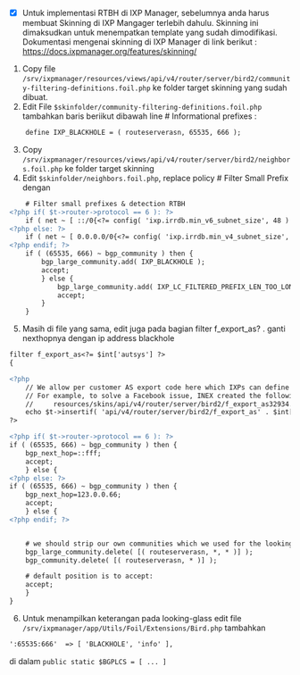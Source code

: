 - [x] Untuk implementasi RTBH di IXP Manager, sebelumnya anda harus membuat Skinning di IXP Mangager terlebih dahulu.
Skinning ini dimaksudkan untuk menempatkan template yang sudah dimodifikasi. Dokumentasi mengenai skinning di IXP Manager di link berikut : https://docs.ixpmanager.org/features/skinning/

1. Copy file `/srv/ixpmanager/resources/views/api/v4/router/server/bird2/community-filtering-definitions.foil.php` ke folder target skinning yang sudah dibuat.
2. Edit File `$skinfolder/community-filtering-definitions.foil.php` tambahkan baris beriikut dibawah line # Informational prefixes :
```diff
    define IXP_BLACKHOLE = ( routeserverasn, 65535, 666 );
```
3. Copy `/srv/ixpmanager/resources/views/api/v4/router/server/bird2/neighbors.foil.php` ke folder target skinning
4. Edit `$skinfolder/neighbors.foil.php`, replace policy # Filter Small Prefix dengan 
```diff
    # Filter small prefixes & detection RTBH
<?php if( $t->router->protocol == 6 ): ?>
    if ( net ~ [ ::/0{<?= config( 'ixp.irrdb.min_v6_subnet_size', 48 ) == 128 ? 128 : config( 'ixp.irrdb.min_v6_subnet_size', 48 ) + 1 ?>,128} ] ) then {	
<?php else: ?>
    if ( net ~ [ 0.0.0.0/0{<?= config( 'ixp.irrdb.min_v4_subnet_size', 24 ) == 32 ? 32 : config( 'ixp.irrdb.min_v4_subnet_size', 24 ) + 1 ?>,32} ] ) then {
<?php endif; ?>
	if ( (65535, 666) ~ bgp_community ) then {
		bgp_large_community.add( IXP_BLACKHOLE );
		accept;
		} else {
			bgp_large_community.add( IXP_LC_FILTERED_PREFIX_LEN_TOO_LONG );
			accept;
		}
	}
```
5. Masih di file yang sama, edit juga pada bagian filter f_export_as?  . ganti nexthopnya dengan ip address blackhole
```diff
filter f_export_as<?= $int['autsys'] ?>
{

<?php
    // We allow per customer AS export code here which IXPs can define as skinned files.
    // For example, to solve a Facebook issue, INEX created the following:
    //     resources/skins/api/v4/router/server/bird2/f_export_as32934.foil.php
    echo $t->insertif( 'api/v4/router/server/bird2/f_export_as' . $int['autsys'] );
?>

<?php if( $t->router->protocol == 6 ): ?>
if ( (65535, 666) ~ bgp_community ) then {
	bgp_next_hop=::fff;
	accept;
	} else {
<?php else: ?>
if ( (65535, 666) ~ bgp_community ) then {
	bgp_next_hop=123.0.0.66;
	accept;
	} else {
<?php endif; ?>


    # we should strip our own communities which we used for the looking glass
    bgp_large_community.delete( [( routeserverasn, *, * )] );
    bgp_community.delete( [( routeserverasn, * )] );

    # default position is to accept:
    accept;
	}
}
```
6. Untuk menampilkan keterangan pada looking-glass edit file `/srv/ixpmanager/app/Utils/Foil/Extensions/Bird.php`
   tambahkan 
```diff
':65535:666'  => [ 'BLACKHOLE', 'info' ],
```
 di dalam `public static $BGPLCS = [ ... ]`
